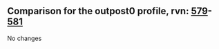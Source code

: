 ## Comparison for the outpost0 profile, rvn: [579](https://github.com/PRO100KatYT/FortniteProfileRevisions/tree/main/profiles/outpost0/579%20outpost0.json)-[581](https://github.com/PRO100KatYT/FortniteProfileRevisions/tree/main/profiles/outpost0/581%20outpost0.json)

No changes
